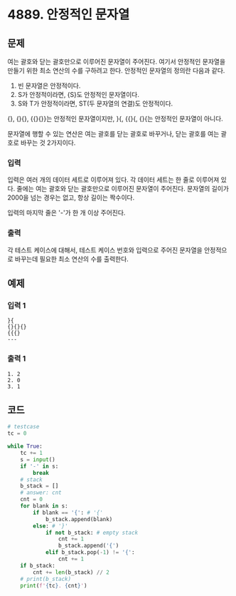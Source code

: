 # 4889. 안정적인 문자열

## 문제

여는 괄호와 닫는 괄호만으로 이루어진 문자열이 주어진다. 여기서 안정적인 문자열을 만들기 위한 최소 연산의 수를 구하려고 한다. 안정적인 문자열의 정의란 다음과 같다.

1. 빈 문자열은 안정적이다.
2. S가 안정적이라면, {S}도 안정적인 문자열이다.
3. S와 T가 안정적이라면, ST(두 문자열의 연결)도 안정적이다.

{}, {}{}, {{}{}}는 안정적인 문자열이지만, }{, {{}{, {}{는 안정적인 문자열이 아니다.

문자열에 행할 수 있는 연산은 여는 괄호를 닫는 괄호로 바꾸거나, 닫는 괄호를 여는 괄호로 바꾸는 것 2가지이다.



### 입력

입력은 여러 개의 데이터 세트로 이루어져 있다. 각 데이터 세트는 한 줄로 이루어져 있다. 줄에는 여는 괄호와 닫는 괄호만으로 이루어진 문자열이 주어진다. 문자열의 길이가 2000을 넘는 경우는 없고, 항상 길이는 짝수이다.

입력의 마지막 줄은 '-'가 한 개 이상 주어진다.

### 출력

각 테스트 케이스에 대해서, 테스트 케이스 번호와 입력으로 주어진 문자열을 안정적으로 바꾸는데 필요한 최소 연산의 수를 출력한다.



## 예제

### 입력 1

```
}{
{}{}{}
{{{}
---
```

### 출력 1

```
1. 2
2. 0
3. 1
```





## 코드

```python
# testcase
tc = 0

while True:
    tc += 1
    s = input()
    if '-' in s:
        break
    # stack
    b_stack = []
    # answer: cnt
    cnt = 0
    for blank in s:
        if blank == '{': # '{'
            b_stack.append(blank)
        else: # '}'
            if not b_stack: # empty stack
                cnt += 1
                b_stack.append('{')
            elif b_stack.pop(-1) != '{':
                cnt += 1
    if b_stack:
        cnt += len(b_stack) // 2
    # print(b_stack)
    print(f'{tc}. {cnt}')
```
